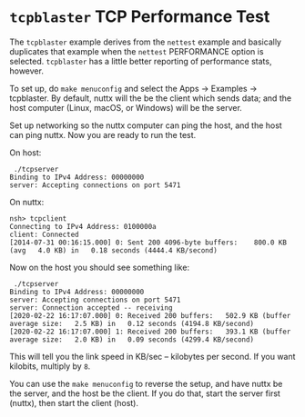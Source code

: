 # `tcpblaster` TCP Performance Test

The `tcpblaster` example derives from the `nettest` example and
basically duplicates that example when the `nettest` PERFORMANCE option
is selected. `tcpblaster` has a little better reporting of performance
stats, however.

To set up, do `make menuconfig` and select the Apps → Examples →
tcpblaster. By default, nuttx will the be the client which sends data;
and the host computer (Linux, macOS, or Windows) will be the server.

Set up networking so the nuttx computer can ping the host, and the host
can ping nuttx. Now you are ready to run the test.

On host:

     ./tcpserver
    Binding to IPv4 Address: 00000000
    server: Accepting connections on port 5471

On nuttx:

    nsh> tcpclient
    Connecting to IPv4 Address: 0100000a
    client: Connected
    [2014-07-31 00:16:15.000] 0: Sent 200 4096-byte buffers:    800.0 KB (avg   4.0 KB) in   0.18 seconds (4444.4 KB/second)

Now on the host you should see something like:

     ./tcpserver
    Binding to IPv4 Address: 00000000
    server: Accepting connections on port 5471
    server: Connection accepted -- receiving
    [2020-02-22 16:17:07.000] 0: Received 200 buffers:   502.9 KB (buffer average size:   2.5 KB) in   0.12 seconds (4194.8 KB/second)
    [2020-02-22 16:17:07.000] 1: Received 200 buffers:   393.1 KB (buffer average size:   2.0 KB) in   0.09 seconds (4299.4 KB/second)

This will tell you the link speed in KB/sec – kilobytes per second. If
you want kilobits, multiply by `8`.

You can use the `make menuconfig` to reverse the setup, and have nuttx
be the server, and the host be the client. If you do that, start the
server first (nuttx), then start the client (host).
